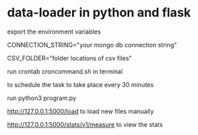 # data-loader in python and flask
export the environment variables 

CONNECTION_STRING="your mongo db connection string"

CSV_FOLDER="folder locations of csv files"

run crontab croncommand.sh  in terminal 

to schedule the task to take place every 30 minutes 




run python3 program.py 

http://127.0.0.1:5000/load  to load new files manually


http://127.0.0.1:5000/stats/v1/measure to view the stats 
